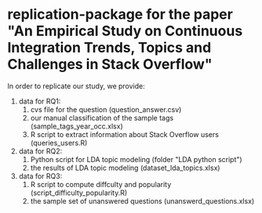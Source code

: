 # replication-package for the paper "An Empirical Study on Continuous Integration Trends, Topics and Challenges in Stack Overflow"

In order to replicate our study, we provide:
1. data for RQ1:
	1.  cvs file for the question (question_answer.csv)
	2. our manual classification of the sample tags (sample_tags_year_occ.xlsx)
	3. R script to extract information about Stack Overflow users (queries_users.R)
2. data for RQ2:
	1.   Python script for LDA topic modeling (folder "LDA python script")
	2.   the results of LDA topic modeling (dataset_lda_topics.xlsx)
3. data for RQ3:
	1.   R script to compute diffculty and popularity (script_difficulty_popularity.R)
	2.   the sample set of unanswered questions (unanswerd_questions.xlsx)